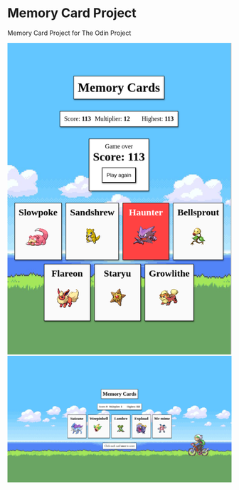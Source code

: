 # Memory Card Project
Memory Card Project for The Odin Project

<p align="center">
  <img src="./screenshot.png" alt="Screenshot">
  <img src="./screenshot2.png" alt="Screenshot">
</p>